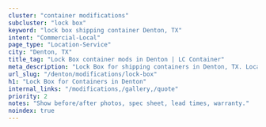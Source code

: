 ```yaml
---
cluster: "container modifications"
subcluster: "lock box"
keyword: "lock box shipping container Denton, TX"
intent: "Commercial-Local"
page_type: "Location-Service"
city: "Denton, TX"
title_tag: "Lock Box container mods in Denton | LC Container"
meta_description: "Lock Box for shipping containers in Denton, TX. Local fabrication & pro install. LC Container — Since 2003. Get a quote."
url_slug: "/denton/modifications/lock-box"
h1: "Lock Box for Containers in Denton"
internal_links: "/modifications,/gallery,/quote"
priority: 2
notes: "Show before/after photos, spec sheet, lead times, warranty."
noindex: true
---
```


<!-- TODO: Add unique city/inventory copy, images, and internal links here. -->
